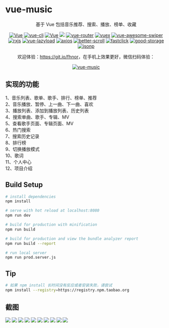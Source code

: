 # vue-music

<p align="center">基于 Vue 包括音乐推荐、搜索、播放、榜单、收藏</p>
<p align="center">
  <a href="http://neveryu.github.io/vue-music/index.html"><img src="https://img.shields.io/travis/rust-lang/rust.svg" alt="Vue"></a>
  <a href="https://github.com/vuejs/vue-cli"><img src="https://img.shields.io/badge/vue--cli-v2.9.3-blue.svg" alt="vue-cli"></a>
  <a href="https://github.com/vuejs/vue"><img src="https://img.shields.io/badge/vue-v2.4.1-blue.svg" alt="Vue"></a>
  <img src="https://img.shields.io/npm/v/npm.svg"></img>
  <a href="https://github.com/vuejs/vue-router"><img src="https://img.shields.io/badge/vue--router-v3.0.1-blue.svg" alt="vue-router"></a>
  <a href="https://github.com/vuejs/vuex"><img src="https://img.shields.io/badge/vuex-v3.0.1-blue.svg" alt="vuex"></a>
  <a href="https://github.com/surmon-china/vue-awesome-swiper"><img src="https://img.shields.io/badge/vue--awesome--swiper-v2.2.6-blue.svg" alt="vue-awesome-swiper"></a>
  <a href="https://github.com/Reactive-Extensions/RxJS"><img src="https://img.shields.io/badge/rxjs-v5.0.2-blue.svg" alt="rxjs"></a>
  <a href="https://github.com/hilongjw/vue-lazyload"><img src="https://img.shields.io/badge/vue--lazyload-v1.4.1-yellow.svg" alt="vue-lazyload"></a>
  <a href="https://github.com/axios/axios"><img src="https://img.shields.io/badge/axios-0.17.1-brightgreen.svg" alt="axios"></a>
  <a href="https://github.com/ustbhuangyi/better-scroll"><img src="https://img.shields.io/badge/better--scroll-1.6.0-blue.svg" alt="better-scroll"></a>
  <a href="https://github.com/ftlabs/fastclick"><img src="https://img.shields.io/badge/fastclick-1.0.6-orange.svg" alt="fastclick"></a>
  <a href="https://github.com/ustbhuangyi/storage"><img src="https://img.shields.io/badge/good--storage-1.0.1-yellow.svg" alt="good-storage"></a>
  <a href="https://github.com/webmodules/jsonp"><img src="https://img.shields.io/badge/jsonp-0.2.1-brightgreen.svg" alt="jsonp"></a>
</p>
<p align="center">欢迎体验：<a href="https://neveryu.github.io/vue-music/index.html">https://git.io/fhnor</a>，在手机上效果更好，微信扫码体验：</p>
<p align="center">
  <a href="https://neveryu.github.io/vue-music/index.html"><img src="https://neveryu.github.io/images/vue-music-1.png" alt="vue-music"></a>
</p>

## 实现的功能

1、音乐列表、歌单、歌手、排行、榜单、推荐<br/>
2、音乐播放、暂停、上一曲、下一曲、喜欢<br/>
3、播放列表、添加到播放列表、历史列表<br/>
4、搜索单曲、歌手、专辑、MV<br/>
5、查看歌手页面、专辑页面、MV<br/>
6、热门搜索<br/>
7、搜索历史记录<br/>
8、排行榜<br/>
9、切换播放模式<br/>
10、歌词<br/>
11、个人中心<br/>
12、项目介绍<br/>

## Build Setup

``` bash
# install dependencies
npm install

# serve with hot reload at localhost:8080
npm run dev

# build for production with minification
npm run build

# build for production and view the bundle analyzer report
npm run build --report

# run local server
npm run prod.server.js
```

## Tip 

```bash
# 如果 npm install 长时间没有反应或者安装失败，请尝试
npm install --registry=https://registry.npm.taobao.org
```

## 截图

![](https://github.com/Neveryu/vue-music/blob/master/screenshot/like.png)
![](https://github.com/Neveryu/vue-music/blob/master/screenshot/playing.png)
![](https://github.com/Neveryu/vue-music/blob/master/screenshot/playlist1.png)
![](https://github.com/Neveryu/vue-music/blob/master/screenshot/projectdesc.png)
![](https://github.com/Neveryu/vue-music/blob/master/screenshot/rank.png)
![](https://github.com/Neveryu/vue-music/blob/master/screenshot/recommend.png)
![](https://github.com/Neveryu/vue-music/blob/master/screenshot/search.png)
![](https://github.com/Neveryu/vue-music/blob/master/screenshot/search2.png)
![](https://github.com/Neveryu/vue-music/blob/master/screenshot/singer.png)
![](https://github.com/Neveryu/vue-music/blob/master/screenshot/singerdetail.png)

